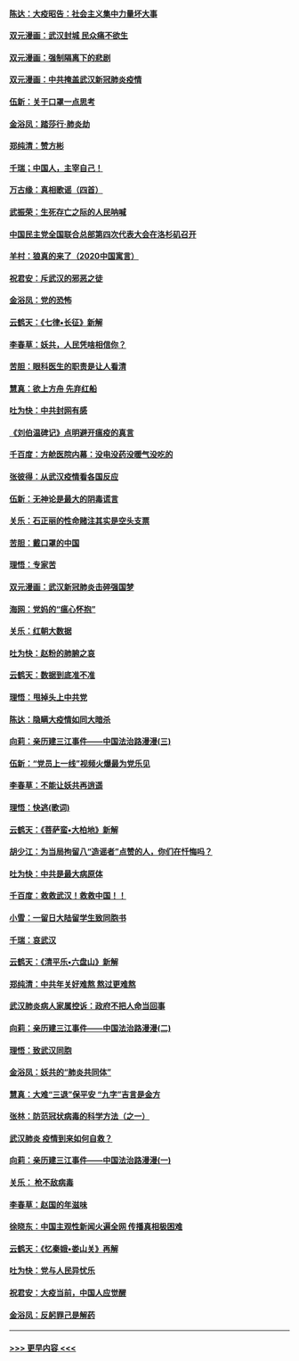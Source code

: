 #### [陈达：大疫昭告：社会主义集中力量坏大事](../pages/nsc993/n11859419.md?t=02121133) 
#### [双元漫画：武汉封城 民众痛不欲生](../pages/nsc993/n11859287.md?t=02121133) 
#### [双元漫画：强制隔离下的悲剧](../pages/nsc993/n11859244.md?t=02121133) 
#### [双元漫画：中共掩盖武汉新冠肺炎疫情](../pages/nsc993/n11858249.md?t=02121133) 
#### [伍新：关于口罩一点思考](../pages/nsc993/n11859195.md?t=02121133) 
#### [金浴凤：踏莎行‧肺炎劫](../pages/nsc993/n11858227.md?t=02121133) 
#### [郑纯清：赞方彬](../pages/nsc993/n11856803.md?t=02121133) 
#### [千瑞；中国人，主宰自己！](../pages/nsc993/n11856793.md?t=02121133) 
#### [万古缘：真相歌谣（四首）](../pages/nsc993/n11856263.md?t=02121133) 
#### [武振荣：生死存亡之际的人民呐喊](../pages/nsc993/n11856256.md?t=02121133) 
#### [中国民主党全国联合总部第四次代表大会在洛杉矶召开](../pages/nsc993/n11856344.md?t=02121133) 
#### [羊村：狼真的来了（2020中国寓言）](../pages/nsc993/n11856229.md?t=02121133) 
#### [祝君安：斥武汉的邪恶之徒](../pages/nsc993/n11855861.md?t=02121133) 
#### [金浴凤：党的恐怖](../pages/nsc993/n11855849.md?t=02121133) 
#### [云鹤天：《七律▪长征》新解](../pages/nsc993/n11855479.md?t=02121133) 
#### [李春草：妖共，人民凭啥相信你？](../pages/nsc993/n11855196.md?t=02121133) 
#### [苦胆：眼科医生的职责是让人看清](../pages/nsc993/n11853840.md?t=02121133) 
#### [慧真：欲上方舟 先弃红船](../pages/nsc993/n11853483.md?t=02121133) 
#### [吐为快：中共封网有感](../pages/nsc993/n11852575.md?t=02121133) 
#### [《刘伯温碑记》点明避开瘟疫的真言](../pages/nsc993/n11852128.md?t=02121133) 
#### [千百度：方舱医院内幕：没电没药没暖气没吃的](../pages/nsc993/n11850211.md?t=02121133) 
#### [张彼得：从武汉疫情看各国反应](../pages/nsc993/n11850102.md?t=02121133) 
#### [伍新：无神论是最大的阴毒谎言](../pages/nsc993/n11846129.md?t=02121133) 
#### [关乐：石正丽的性命赌注其实是空头支票](../pages/nsc993/n11846109.md?t=02121133) 
#### [苦胆：戴口罩的中国](../pages/nsc993/n11845576.md?t=02121133) 
#### [理悟：专家苦](../pages/nsc993/n11845564.md?t=02121133) 
#### [双元漫画：武汉新冠肺炎击碎强国梦](../pages/nsc993/n11843320.md?t=02121133) 
#### [海网：党妈的“瘟心怀抱”](../pages/nsc993/n11840740.md?t=02121133) 
#### [关乐：红朝大数据](../pages/nsc993/n11840675.md?t=02121133) 
#### [吐为快：赵粉的肺腑之哀](../pages/nsc993/n11840618.md?t=02121133) 
#### [云鹤天：数据到底准不准](../pages/nsc993/n11840325.md?t=02121133) 
#### [理悟：甩掉头上中共党](../pages/nsc993/n11838826.md?t=02121133) 
#### [陈达：隐瞒大疫情如同大暗杀](../pages/nsc993/n11838771.md?t=02121133) 
#### [向莉：亲历建三江事件——中国法治路漫漫(三)](../pages/nsc993/n11831825.md?t=02121133) 
#### [伍新：“党员上一线”视频火爆最为党乐见](../pages/nsc993/n11838200.md?t=02121133) 
#### [李春草：不能让妖共再逍遥](../pages/nsc993/n11838102.md?t=02121133) 
#### [理悟：快逃(歌词)](../pages/nsc993/n11838083.md?t=02121133) 
#### [云鹤天：《菩萨蛮▪大柏地》新解](../pages/nsc993/n11838059.md?t=02121133) 
#### [胡少江：为当局拘留八“造谣者”点赞的人，你们在忏悔吗？](../pages/nsc993/n11836801.md?t=02121133) 
#### [吐为快：中共是最大病原体](../pages/nsc993/n11836748.md?t=02121133) 
#### [千百度：救救武汉！救救中国！！](../pages/nsc993/n11836145.md?t=02121133) 
#### [小雪：一留日大陆留学生致同胞书](../pages/nsc993/n11834624.md?t=02121133) 
#### [千瑞：哀武汉](../pages/nsc993/n11833647.md?t=02121133) 
#### [云鹤天：《清平乐▪六盘山》新解](../pages/nsc993/n11833611.md?t=02121133) 
#### [郑纯清：中共年关好难熬 熬过更难熬](../pages/nsc993/n11833489.md?t=02121133) 
#### [武汉肺炎病人家属控诉：政府不把人命当回事](../pages/nsc993/n11833205.md?t=02121133) 
#### [向莉：亲历建三江事件——中国法治路漫漫(二)](../pages/nsc993/n11829102.md?t=02121133) 
#### [理悟：致武汉同胞](../pages/nsc993/n11831522.md?t=02121133) 
#### [金浴凤：妖共的“肺炎共同体”](../pages/nsc993/n11829448.md?t=02121133) 
#### [慧真：大难“三退”保平安 “九字”吉言是金方](../pages/nsc993/n11829501.md?t=02121133) 
#### [张林：防范冠状病毒的科学方法（之一）](../pages/nsc993/n11828618.md?t=02121133) 
#### [武汉肺炎 疫情到来如何自救？](../pages/nsc993/n11827632.md?t=02121133) 
#### [向莉：亲历建三江事件——中国法治路漫漫(一)](../pages/nsc993/n11827190.md?t=02121133) 
#### [关乐： 枪不敌病毒](../pages/nsc993/n11826746.md?t=02121133) 
#### [李春草：赵国的年滋味](../pages/nsc993/n11826321.md?t=02121133) 
#### [徐晓东：中国主观性新闻火遍全网 传播真相极困难](../pages/nsc993/n11826508.md?t=02121133) 
#### [云鹤天：《忆秦娥▪娄山关》再解](../pages/nsc993/n11824682.md?t=02121133) 
#### [吐为快：党与人民异忧乐](../pages/nsc993/n11824660.md?t=02121133) 
#### [祝君安：大疫当前，中国人应觉醒](../pages/nsc993/n11821946.md?t=02121133) 
#### [金浴凤：反躬罪己是解药](../pages/nsc993/n11820280.md?t=02121133) 

----
#### [ >>> 更早内容 <<< ](../indexes/nsc993-earlier.md)
